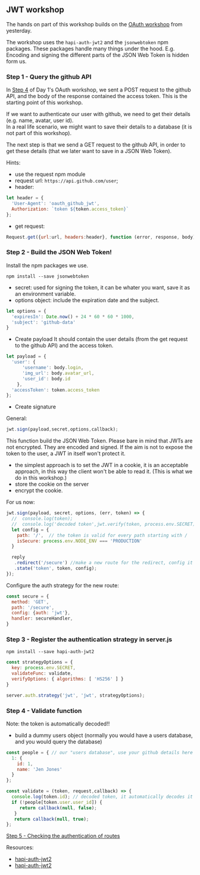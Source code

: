 ## JWT workshop


The hands on part of this workshop builds on the [OAuth workshop](https://github.com/foundersandcoders/oauth-workshop) from yesterday.  


The workshop uses the ```hapi-auth-jwt2``` and the ```jsonwebtoken``` npm packages. These packages handle many things under the hood. E.g. Encoding and signing the different parts of the JSON Web Token is hidden form us.

### Step 1 - Query the github API

In [Step 4](https://github.com/foundersandcoders/oauth-workshop/blob/master/step4.md) of Day 1's OAuth workshop, we sent a POST request to the github API, and the body of the response contained the access token. This is the starting point of this workshop.

If we want to authenticate our user with github, we need to get their details (e.g. name, avatar, user id).  
In a real life scenario, we might want to save their details to a database (it is not part of this workshop).

The next step is that we send a GET request to the github API, in order to get these details (that we later want to save in a JSON Web Token).

Hints:
- use the request npm module
- request url: `https://api.github.com/user`;
- header:  
```javascript
let header = {
  'User-Agent': 'oauth_github_jwt',
  Authorization: `token ${token.access_token}`
};
```
- get request:  
```javascript
Request.get({url:url, headers:header}, function (error, response, body) {...})
```
### Step 2 - Build the JSON Web Token!

Install the npm packages we use.

```shell
npm install --save jsonwebtoken
```

- secret: used for signing the token, it can be  whater you want, save it as an environment variable.
- options object: include the expiration date and the subject.

```javascript
let options = {
  'expiresIn': Date.now() + 24 * 60 * 60 * 1000,
  'subject': 'github-data'
}
```

- Create payload
It should contain the user details (from the get request to the github API) and the access token.

```javascript
let payload = {
  'user': {
      'username': body.login,
      'img_url': body.avatar_url,
      'user_id': body.id
    },
  'accessToken': token.access_token
};
```

- Create signature

General:
```javascript
jwt.sign(payload,secret,options,callback);
```

This function build the JSON Web Token. Please bare in mind that JWTs are not encrypted. They are encoded and signed. If the aim is not to expose the token to the user, a JWT in itself won't protect it.

- the simplest approach is to set the JWT in a cookie, it is an acceptable approach, in this way the client won't be able to read it. (This is what we do in this workshop.)
- store the cookie on the server
- encrypt the cookie.

For us now:
```javascript
jwt.sign(payload, secret, options, (err, token) => {
  //  console.log(token);
  //  console.log('decoded token',jwt.verify(token, process.env.SECRET)); // check that you can decode it
  let config = {
    path: '/',  // the token is valid for every path starting with /
    isSecure: process.env.NODE_ENV === 'PRODUCTION'
  }

  reply
   .redirect('/secure') //make a new route for the redirect, config it with an authentication strategy
   .state('token', token, config);
});
```

Configure the auth strategy for the new route:
```javascript
const secure = {
  method: 'GET',
  path: '/secure',
  config: {auth: 'jwt'},
  handler: secureHandler,
}
```

### Step 3 - Register the authentication strategy in server.js


```shell
npm install --save hapi-auth-jwt2
```

```javascript
const strategyOptions = {
  key: process.env.SECRET,
  validateFunc: validate,
  verifyOptions: { algorithms: [ 'HS256' ] }
}

server.auth.strategy('jwt', 'jwt', strategyOptions);
```

### Step 4 - Validate function
Note: the token is automatically decoded!!

- build a dummy users object (normally you would have a users database, and you would query the database)

```javascript
const people = { // our "users database", use your github details here
  1: {
    id: 1,
    name: 'Jen Jones'
  }
};
```

```javascript
const validate = (token, request,callback) => {
  console.log(token.id); // decoded token, it automatically decodes it
  if (!people[token.user.user_id]) {
     return callback(null, false);
   }
   return callback(null, true);
};
```
[Step 5 - Checking the authentication of routes](./Step5.md)

Resources:
- [hapi-auth-jwt2](https://github.com/dwyl/hapi-auth-jwt2)
- [hapi-auth-jwt2](https://www.npmjs.com/package/hapi-auth-jwt2)
